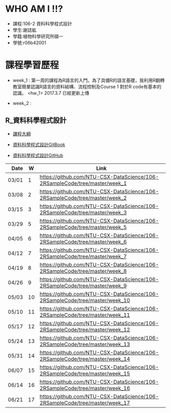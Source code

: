# WHO AM I !!?
- 課程:106-2 資料科學程式設計
- 學生:謝誌紘
- 學籍:植物科學研究所碩一
- 學號:r06b42001

# 課程學習歷程
- week_1 : 第一周的課程為R語言的入門。為了具備R的語言基礎，我利用R翻轉教室簡單認識R語言的資料結構、流程控制及Course 1 對於R code有基本的認識。
<hw_1> 2017.3.7 已經更新上傳
			
- week_2 : 


## R_資料科學程式設計

- [課程大綱](https://nol.ntu.edu.tw/nol/coursesearch/print_table.php?course_id=H03%2004010&class=&dpt_code=H020&ser_no=46352&semester=106-2&lang=CH)

- [資料科學程式設計GitBook](https://www.gitbook.com/book/pecu/r_)
- [資料科學程式設計GitHub](https://github.com/NTU-CSX-DataScience/106-2RSampleCode)


| Date   | W    | Link                                                           |
| --:    | --   | --                                                             |
| 03/01  |  1   | https://github.com/NTU-CSX-DataScience/106-2RSampleCode/tree/master/week_1 |
| 03/08  |  2   | https://github.com/NTU-CSX-DataScience/106-2RSampleCode/tree/master/week_2 |
| 03/15  |  3   | https://github.com/NTU-CSX-DataScience/106-2RSampleCode/tree/master/week_3 |
| 03/29  |  5   | https://github.com/NTU-CSX-DataScience/106-2RSampleCode/tree/master/week_5 |
| 04/05  |  6   | https://github.com/NTU-CSX-DataScience/106-2RSampleCode/tree/master/week_6 |
| 04/12  |  7   | https://github.com/NTU-CSX-DataScience/106-2RSampleCode/tree/master/week_7 |
| 04/19  |  8   | https://github.com/NTU-CSX-DataScience/106-2RSampleCode/tree/master/week_8 |
| 04/26  |  9   | https://github.com/NTU-CSX-DataScience/106-2RSampleCode/tree/master/week_9 |
| 05/03  |  10  | https://github.com/NTU-CSX-DataScience/106-2RSampleCode/tree/master/week_10 |
| 05/10  |  11  | https://github.com/NTU-CSX-DataScience/106-2RSampleCode/tree/master/week_11 |
| 05/17  |  12  | https://github.com/NTU-CSX-DataScience/106-2RSampleCode/tree/master/week_12 |
| 05/24  |  13  | https://github.com/NTU-CSX-DataScience/106-2RSampleCode/tree/master/week_13 |
| 05/31  |  14  | https://github.com/NTU-CSX-DataScience/106-2RSampleCode/tree/master/week_14 |
| 06/07  |  15  | https://github.com/NTU-CSX-DataScience/106-2RSampleCode/tree/master/week_15 |
| 06/14  |  16  | https://github.com/NTU-CSX-DataScience/106-2RSampleCode/tree/master/week_16 |
| 06/21  |  17  | https://github.com/NTU-CSX-DataScience/106-2RSampleCode/tree/master/week_17 |